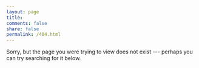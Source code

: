```yaml
---
layout: page
title: 
comments: false
share: false
permalink: /404.html
---  
```


Sorry, but the page you were trying to view does not exist --- perhaps you can try searching for it below.
